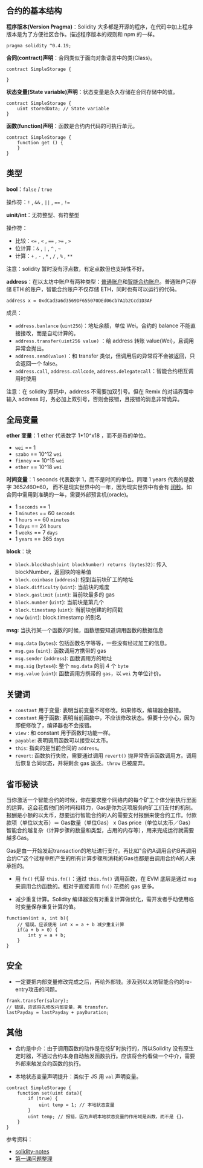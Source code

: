 ## 合约的基本结构

**程序版本(Version Pragma)**：Solidity 大多都是开源的程序，在代码中加上程序版本是为了方便社区合作。描述程序版本的规则和 npm 的一样。

```
pragma solidity ^0.4.19;
```


**合同(contract)声明**：合同类似于面向对象语言中的类(Class)。

```
contract SimpleStorage {

}
```


**状态变量(State variable)声明**：状态变量是永久存储在合同存储中的值。

```
contract SimpleStorage {
    uint storedData; // State variable
}
```


**函数(function)声明**：函数是合约内代码的可执行单元。


```
contract SimpleStorage {
    function get () {
    }
}
```



## 类型

**bool**：`false` / `true`



操作符：`!` , `&&` , `||` , `==` , `!=`

**uinit/int**：无符整型、有符整型


操作符： 
- 比较：`<=` , `<` , `==` , `>=` , `>`
- 位计算：`&` , `|` , `^` , `~`
- 计算：`+` , `-` , `*` , `/` , `%` , `**`

注意：solidity 暂时没有浮点数，有定点数但也支持性不好。

**address**：在以太坊中账户有两种类型：[普通账户](https://etherscan.io/address/0x2d7c76202834a11a99576acf2ca95a7e66928ba0)和[智能合约账户](https://etherscan.io/address/0xcbe1060ee68bc0fed3c00f13d6f110b7eb6434f6)。普通账户只存储 ETH 的账户，智能合约账户不仅存储 ETH，同时也有可以运行的代码。


```
address x = 0xdCad3a6d3569DF655070DEd06cb7A1b2Ccd1D3AF
```

成员：
- `address.banlance` (`uint256`)：地址余额，单位 Wei。合约的 balance 不能直接接改，而是自动计算的。
- `address.transfer(uint256 value)` ：给 address 转账 value(Wei)，且调用异常会抛出。
- `address.send(value)`：和 transfer 类似，但调用后的异常将不会被返回，只会返回一个 false。
- `address.call`, `address.callcode`, `address.delegatecall`：智能合约相互调用时使用

注意：在 solidity 源码中，address 不需要加双引号。但在 Remix 的对话界面中输入 address 时，务必加上双引号，否则会报错，且报错的消息非常诡异。


## 全局变量

**ether 变量**：1 ether 代表数字 1*10^x18 ，而不是币的单位。

- `wei` == 1
- `szabo` == 10^12 `wei`
- `finney` == 10^15 `wei`
- `ether` == 10^18 `wei`

**时间变量**：1 seconds 代表数字 1，而不是时间的单位。同理 1 years 代表的是数字 365*24*60*60， 而不是现实世界中的一年，因为现实世界中有会有 [闰秒](https://en.wikipedia.org/wiki/Leap_second)。如合同中需用到准确的一年，需要外部预言机(oracle)。

- 1 `seconds` == 1
- 1 `minutes` == 60 `seconds`
- 1 `hours` == 60 `minutes`
- 1 `days` == 24 `hours`
- 1 `weeks` == 7 `days`
- 1 `years` == 365 `days`

**block**：块
- `block.blockhash(uint blockNumber) returns (bytes32)`: 传入 blockNumber，返回块的哈希值
- `block.coinbase` (`address`): 挖到当前块矿工的地址
- `block.difficulty` (`uint`): 当前块的难度
- `block.gaslimit` (`uint`): 当前块最多的 gas
- `block.number` (`uint`): 当前块是第几个
- `block.timestamp` (`uint`): 当前块创建的时间戳
- `now` (`uint`): block.timestamp 的别名


**msg**: 当执行某一个函数的时候，函数想要知道调用函数的数据信息
- `msg.data` (`bytes`): 包括函数名字等等，一些没有经过加工的信息。
- `msg.gas` (`uint`): 函数调用方携带的 gas
- `msg.sender` (`address`): 函数调用方的地址
- `msg.sig` (`bytes4`):  整个 `msg.data` 的前 4 个 `byte`
- `msg.value` (`uint`):  函数调用方携带的 `gas`，以 `wei` 为单位计价。

## 关键词
- `constant` 用于变量: 表明当前变量不可修改。如果修改，编辑器会报错。
- `constant` 用于函数: 表明当前函数中，不应该修改状态。但要十分小心，因为即便修改了，编译器也不会报错。
- `view` : 和 constant 用于函数时功能一样。
- `payable`: 表明调用函数可以接受以太币。
- `this`: 指向的是当前合同的 `address`。
- `revert`: 函数执行失败，需要通过调用 `revert()` 抛异常告诉函数调用方。调用后恢复合同状态，并将剩余 gas 返还。`throw` 已被废弃。



## 省币秘诀


当你激活一个智能合约的时候，你在要求整个网络内的每个矿工个体分别执行里面的运算。这会花费他们的时间和精力，Gas是你为这项服务向矿工们支付的机制。 报酬是小额的以太币，想要运行智能合约的人的需要支付报酬来使合约工作。付款款项（单位以太币）＝ Gas数量（单位Gas） x Gas price（单位以太币／Gas） 智能合约越复杂（计算步骤的数量和类型，占用的内存等），用来完成运行就需要越多Gas。

Gas是由一开始发起transaction的地址进行支付。再比如"合约A调用合约B再调用合约C"这个过程中所产生的所有计算步骤所消耗的Gas也都是由调用合约A的人来承担的。



- 用 `fn()` 代替 `this.fn()`：通过 `this.fn()` 调用函数，在 EVM 底层是通过 `msg`来调用合约函数的。相对于直接调用 `fn()` 花费的 gas 更多。

- 减少重复计算。Solidity 编译器没有对重复计算做优化，需开发者手动使用临时变量保存重复计算的值。

```
function(int a, int b){
    // 错误。应该使用 int x = a + b 减少重复计算
    if(a + b > 0) {
        int y = a + b; 
    }
}
```


## 安全

- 一定要把内部变量修改完成之后，再给外部钱。涉及到以太坊智能合约的re-entry攻击的问题。

```
frank.transfer(salary);
// 错误，应该将先修改内部变量，再 transfer。
lastPayday = lastPayday + payDuration;
```


## 其他

- 合约是中介：由于调用函数的动作是在挖矿时执行的，所以Solidity 没有原生定时器，不通过合约本身自动触发函数执行。应该将合约看做一个中介，需要外部来触发合约函数的执行。

- 本地状态变量声明提升：类似于 JS 用 `val` 声明变量。

```
contract SimpleStorage {
    function set(uint data){
        if (true) {
            uint temp = 1; // 本地状态变量
        }
        uint temp; // 报错，因为声明本地状态变量的作用域是函数，而不是 {}。
    }
}
```



参考资料：

- [solidity-notes](https://github.com/jiangleo/solidity-notes)
- [第一课问题整理](https://github.com/Guigulive/Wiki/blob/master/FAQ/%E6%99%BA%E8%83%BD%E5%90%88%E7%BA%A6%E5%BC%80%E5%8F%91FAQ-1.md)




